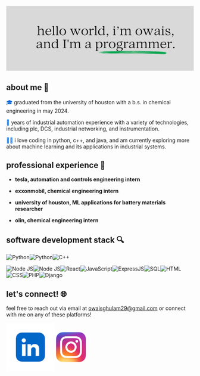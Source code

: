 <p align="center">
  <img src="https://github.com/OwaisGhulam/OwaisGhulam/blob/main/banner.png" width="1000px" alt="owais ghulam - engineer">
</p>


## about me 📘

<span style="color: #0366d6;">🎓</span> graduated from the university of houston with a b.s. in chemical engineering in may 2024.

<span style="color: #0366d6;">🔧</span> years of industrial automation experience with a variety of technologies, including plc, DCS, industrial networking, and instrumentation.

<span style="color: #0366d6;">👨‍💻</span> i love coding in python, c++, and java, and am currently exploring more about machine learning and its applications in industrial systems.

## professional experience 💼

- **tesla, automation and controls engineering intern**

- **exxonmobil, chemical engineering intern**

- **university of houston, ML applications for battery materials researcher**

- **olin, chemical engineering intern**

## software development stack 🔍
![Python](https://img.shields.io/badge/python-3670A0?style=for-the-badge&logo=python&logoColor=ffdd54)![Python](https://img.shields.io/badge/C++-00599C?style=for-the-badge&logo=C%2B%2B&logoColor=white)![C++](https://img.shields.io/badge/Java-ED8B00?style=for-the-badge&logo=openjdk&logoColor=white)


<p></p>

![Node JS](https://img.shields.io/badge/node.js-6DA55F?style=for-the-badge&logo=node.js&logoColor=white)![Node JS](https://img.shields.io/badge/react-%2320232a.svg?style=for-the-badge&logo=react&logoColor=%2361DAFB)![React](https://shields.io/badge/JavaScript-F7DF1E?logo=JavaScript&logoColor=000&style=for-the-badge)![JavaScript](https://img.shields.io/badge/Express.js-404D59?style=for-the-badge)![ExpressJS](https://img.shields.io/badge/Microsoft_SQL_Server-CC2927?style=for-the-badge&logo=microsoft-sql-server&logoColor=white)![SQL](https://img.shields.io/badge/HTML-239120?style=for-the-badge&logo=html5&logoColor=white)![HTML](https://img.shields.io/badge/CSS-239120?&style=for-the-badge&logo=css3&logoColor=white)![CSS](https://img.shields.io/badge/PHP-777BB4?style=for-the-badge&logo=php&logoColor=white)![PHP](https://img.shields.io/badge/Django-092E20?style=for-the-badge&logo=django&logoColor=white)![Django](https://img.shields.io/badge/Flask-000000?style=for-the-badge&logo=flask&logoColor=white)


## let's connect! 🌐

feel free to reach out via email at owaisghulam29@gmail.com or connect with me on any of these platforms!
<p align="left">
<a href="https://linkedin.com/in/owaisg" target="blank"><img align="center" src="https://github.com/OwaisGhulam/OwaisGhulam/blob/main/linkedin.jpeg" alt="LinkedIn" height="130" width="130" /></a>
<a href="https://instagram.com/owaisghulam_" target="blank"><img align="center" src="https://github.com/OwaisGhulam/OwaisGhulam/blob/main/Instagram_icon.png" alt="Instagram" height="80" width="80" /></a>
</p>
